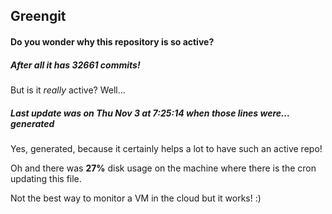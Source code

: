 ## Greengit

#### Do you wonder why this repository is so active?

##### After all it has 32661 commits!

But is it *really* active? Well...

##### Last update was on Thu Nov 3 at 7:25:14 when those lines were... generated

Yes, generated, because it certainly helps a lot to have such an active repo!

Oh and there was **27%** disk usage on the machine
where there is the cron updating this file.

Not the best way to monitor a VM in the cloud but it works! :)
